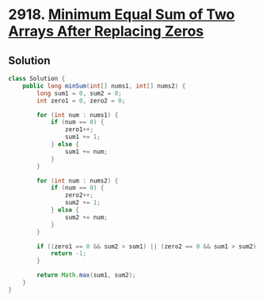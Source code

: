 # 2918. [Minimum Equal Sum of Two Arrays After Replacing Zeros](https://leetcode.com/problems/minimum-equal-sum-of-two-arrays-after-replacing-zeros/description/?envType=daily-question&envId=2025-05-10)

## Solution

```java
class Solution {
    public long minSum(int[] nums1, int[] nums2) {
        long sum1 = 0, sum2 = 0;
        int zero1 = 0, zero2 = 0;

        for (int num : nums1) {
            if (num == 0) {
                zero1++;
                sum1 += 1;
            } else {
                sum1 += num;
            }
        }

        for (int num : nums2) {
            if (num == 0) {
                zero2++;
                sum2 += 1;
            } else {
                sum2 += num;
            }
        }

        if ((zero1 == 0 && sum2 > sum1) || (zero2 == 0 && sum1 > sum2)) {
            return -1;
        }

        return Math.max(sum1, sum2);
    }
}
```
